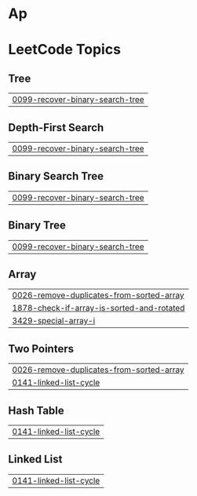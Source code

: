 # Ap
<!---LeetCode Topics Start-->
# LeetCode Topics
## Tree
|  |
| ------- |
| [0099-recover-binary-search-tree](https://github.com/kakkararmaan22/Ap/tree/master/0099-recover-binary-search-tree) |
## Depth-First Search
|  |
| ------- |
| [0099-recover-binary-search-tree](https://github.com/kakkararmaan22/Ap/tree/master/0099-recover-binary-search-tree) |
## Binary Search Tree
|  |
| ------- |
| [0099-recover-binary-search-tree](https://github.com/kakkararmaan22/Ap/tree/master/0099-recover-binary-search-tree) |
## Binary Tree
|  |
| ------- |
| [0099-recover-binary-search-tree](https://github.com/kakkararmaan22/Ap/tree/master/0099-recover-binary-search-tree) |
## Array
|  |
| ------- |
| [0026-remove-duplicates-from-sorted-array](https://github.com/kakkararmaan22/Ap/tree/master/0026-remove-duplicates-from-sorted-array) |
| [1878-check-if-array-is-sorted-and-rotated](https://github.com/kakkararmaan22/Ap/tree/master/1878-check-if-array-is-sorted-and-rotated) |
| [3429-special-array-i](https://github.com/kakkararmaan22/Ap/tree/master/3429-special-array-i) |
## Two Pointers
|  |
| ------- |
| [0026-remove-duplicates-from-sorted-array](https://github.com/kakkararmaan22/Ap/tree/master/0026-remove-duplicates-from-sorted-array) |
| [0141-linked-list-cycle](https://github.com/kakkararmaan22/Ap/tree/master/0141-linked-list-cycle) |
## Hash Table
|  |
| ------- |
| [0141-linked-list-cycle](https://github.com/kakkararmaan22/Ap/tree/master/0141-linked-list-cycle) |
## Linked List
|  |
| ------- |
| [0141-linked-list-cycle](https://github.com/kakkararmaan22/Ap/tree/master/0141-linked-list-cycle) |
<!---LeetCode Topics End-->